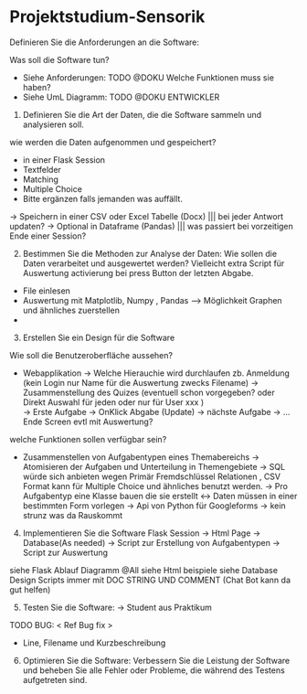 # Projektstudium-Sensorik
 
Definieren Sie die Anforderungen an die Software:

Was soll die Software tun?
- Siehe Anforderungen: <REF> TODO @DOKU
Welche Funktionen muss sie haben?
- Siehe UmL Diagramm:  <REF> TODO @DOKU ENTWICKLER 

1. Definieren Sie die Art der Daten, die die Software sammeln und analysieren soll.

wie werden die Daten aufgenommen und gespeichert?
-  in einer Flask Session 
-  Textfelder
-  Matching 
-  Multiple Choice 
-  Bitte ergänzen falls jemanden was auffällt.

-> Speichern in einer CSV oder Excel Tabelle (Docx) ||| bei jeder Antwort updaten? 
-> Optional in Dataframe (Pandas) ||| was passiert bei vorzeitigen Ende einer Session? 

2. Bestimmen Sie die Methoden zur Analyse der Daten:
Wie sollen die Daten verarbeitet und ausgewertet werden?
    Vielleicht extra Script für Auswertung activierung bei  press Button der letzten Abgabe. 
-  File einlesen 
-  Auswertung mit Matplotlib, Numpy , Pandas --> Möglichkeit Graphen und ähnliches zuerstellen  
-

3. Erstellen Sie ein Design für die Software

Wie soll die Benutzeroberfläche aussehen?
- Webapplikation 
-> Welche Hierauchie wird durchlaufen 
zb. Anmeldung (kein Login nur Name für die Auswertung zwecks Filename) 
    -> Zusammenstellung des Quizes (eventuell schon vorgegeben? oder Direkt Auswahl für jeden oder nur für User xxx )  
    -> Erste Aufgabe -> OnKlick Abgabe (Update) -> nächste Aufgabe -> ... Ende Screen evtl mit Auswertung? 
    
welche Funktionen sollen verfügbar sein?
- Zusammenstellen von Aufgabentypen eines Themabereichs 
    -> Atomisieren der Aufgaben und Unterteilung in Themengebiete 
    -> SQL würde sich anbieten wegen Primär Fremdschlüssel  Relationen , CSV Format kann für Multiple Choice und ähnliches benutzt werden. 
    -> Pro Aufgabentyp eine Klasse bauen die sie erstellt <-> Daten müssen in einer bestimmten Form vorlegen
    -> Api von Python für Googleforms -> kein strunz was da Rauskommt 

4. Implementieren Sie die Software
Flask Session -> Html Page -> Database(As needed) -> Script zur Erstellung von Aufgabentypen -> Script zur Auswertung 

siehe Flask Ablauf Diagramm @All 
siehe Html beispiele 
siehe Database Design 
Scripts immer mit DOC STRING UND COMMENT (Chat Bot kann da gut helfen)

5. Testen Sie die Software: -> Student aus Praktikum 

TODO BUG: < Ref Bug fix >
- Line, Filename und Kurzbeschreibung


6. Optimieren Sie die Software: Verbessern Sie die Leistung der Software und beheben Sie alle Fehler oder Probleme, die während des Testens aufgetreten sind.
